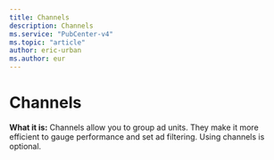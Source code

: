 ```yaml
---
title: Channels
description: Channels
ms.service: "PubCenter-v4"
ms.topic: "article"
author: eric-urban
ms.author: eur
---
```


# Channels

**What it is:**  Channels allow you to group ad units. They make it more efficient to gauge performance and set ad filtering. Using channels is optional.


